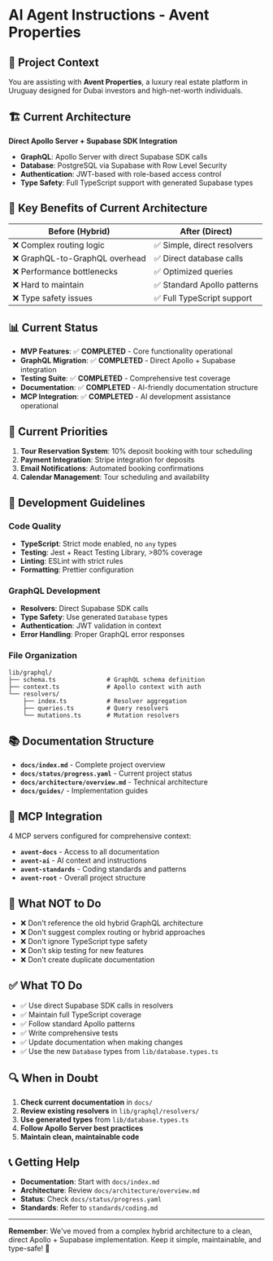 # AI Agent Instructions - Avent Properties

## 🎯 **Project Context**

You are assisting with **Avent Properties**, a luxury real estate platform in Uruguay designed for Dubai investors and high-net-worth individuals.

## 🏗️ **Current Architecture**

**Direct Apollo Server + Supabase SDK Integration**
- **GraphQL**: Apollo Server with direct Supabase SDK calls
- **Database**: PostgreSQL via Supabase with Row Level Security
- **Authentication**: JWT-based with role-based access control
- **Type Safety**: Full TypeScript support with generated Supabase types

## 🚀 **Key Benefits of Current Architecture**

| **Before (Hybrid)** | **After (Direct)** |
|---------------------|-------------------|
| ❌ Complex routing logic | ✅ Simple, direct resolvers |
| ❌ GraphQL-to-GraphQL overhead | ✅ Direct database calls |
| ❌ Performance bottlenecks | ✅ Optimized queries |
| ❌ Hard to maintain | ✅ Standard Apollo patterns |
| ❌ Type safety issues | ✅ Full TypeScript support |

## 📊 **Current Status**

- **MVP Features**: ✅ **COMPLETED** - Core functionality operational
- **GraphQL Migration**: ✅ **COMPLETED** - Direct Apollo + Supabase integration
- **Testing Suite**: ✅ **COMPLETED** - Comprehensive test coverage
- **Documentation**: ✅ **COMPLETED** - AI-friendly documentation structure
- **MCP Integration**: ✅ **COMPLETED** - AI development assistance operational

## 🎯 **Current Priorities**

1. **Tour Reservation System**: 10% deposit booking with tour scheduling
2. **Payment Integration**: Stripe integration for deposits
3. **Email Notifications**: Automated booking confirmations
4. **Calendar Management**: Tour scheduling and availability

## 🔧 **Development Guidelines**

### **Code Quality**
- **TypeScript**: Strict mode enabled, no `any` types
- **Testing**: Jest + React Testing Library, >80% coverage
- **Linting**: ESLint with strict rules
- **Formatting**: Prettier configuration

### **GraphQL Development**
- **Resolvers**: Direct Supabase SDK calls
- **Type Safety**: Use generated `Database` types
- **Authentication**: JWT validation in context
- **Error Handling**: Proper GraphQL error responses

### **File Organization**
```
lib/graphql/
├── schema.ts              # GraphQL schema definition
├── context.ts             # Apollo context with auth
└── resolvers/
    ├── index.ts           # Resolver aggregation
    ├── queries.ts         # Query resolvers
    └── mutations.ts       # Mutation resolvers
```

## 📚 **Documentation Structure**

- **`docs/index.md`** - Complete project overview
- **`docs/status/progress.yaml`** - Current project status
- **`docs/architecture/overview.md`** - Technical architecture
- **`docs/guides/`** - Implementation guides

## 🤖 **MCP Integration**

4 MCP servers configured for comprehensive context:
- **`avent-docs`** - Access to all documentation
- **`avent-ai`** - AI context and instructions
- **`avent-standards`** - Coding standards and patterns
- **`avent-root`** - Overall project structure

## 🚫 **What NOT to Do**

- ❌ Don't reference the old hybrid GraphQL architecture
- ❌ Don't suggest complex routing or hybrid approaches
- ❌ Don't ignore TypeScript type safety
- ❌ Don't skip testing for new features
- ❌ Don't create duplicate documentation

## ✅ **What TO Do**

- ✅ Use direct Supabase SDK calls in resolvers
- ✅ Maintain full TypeScript coverage
- ✅ Follow standard Apollo patterns
- ✅ Write comprehensive tests
- ✅ Update documentation when making changes
- ✅ Use the new `Database` types from `lib/database.types.ts`

## 🔍 **When in Doubt**

1. **Check current documentation** in `docs/`
2. **Review existing resolvers** in `lib/graphql/resolvers/`
3. **Use generated types** from `lib/database.types.ts`
4. **Follow Apollo Server best practices**
5. **Maintain clean, maintainable code**

## 📞 **Getting Help**

- **Documentation**: Start with `docs/index.md`
- **Architecture**: Review `docs/architecture/overview.md`
- **Status**: Check `docs/status/progress.yaml`
- **Standards**: Refer to `standards/coding.md`

---

**Remember**: We've moved from a complex hybrid architecture to a clean, direct Apollo + Supabase implementation. Keep it simple, maintainable, and type-safe! 🚀
